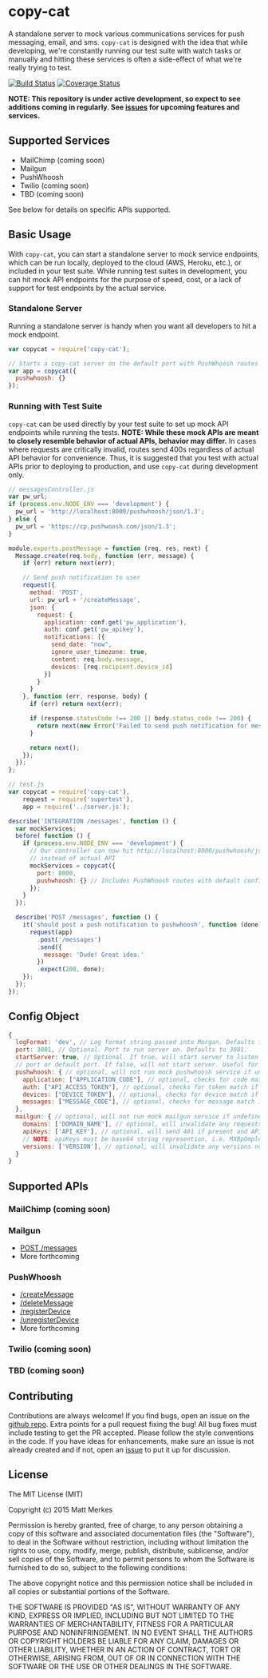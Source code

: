 # copy-cat

A standalone server to mock various communications services for push messaging, email, and sms. `copy-cat` is designed with the idea that while developing, we're constantly running our test suite with watch tasks or manually and hitting these services is often a side-effect of what we're really trying to test.

[![Build Status](https://travis-ci.org/mmerkes/copy-cat.svg)](https://travis-ci.org/mmerkes/copy-cat)
[![Coverage Status](https://coveralls.io/repos/mmerkes/copy-cat/badge.svg?branch=master&service=github)](https://coveralls.io/github/mmerkes/copy-cat?branch=master)

**NOTE: This repository is under active development, so expect to see additions coming in regularly. See [issues](https://github.com/mmerkes/copy-cat/issues) for upcoming features and services.**

## Supported Services

* MailChimp (coming soon)
* Mailgun
* PushWhoosh
* Twilio (coming soon)
* TBD (coming soon)

See below for details on specific APIs supported.

## Basic Usage

With `copy-cat`, you can start a standalone server to mock service endpoints, which can be run locally, deployed to the cloud (AWS, Heroku, etc.), or included in your test suite. While running test suites in development, you can hit mock API endpoints for the purpose of speed, cost, or a lack of support for test endpoints by the actual service.

### Standalone Server

Running a standalone server is handy when you want all developers to hit a mock endpoint.

```javascript
var copycat = require('copy-cat');

// Starts a copy-cat server on the default port with PushWhoosh routes available
var app = copycat({
  pushwhoosh: {}
});
```

### Running with Test Suite

`copy-cat` can be used directly by your test suite to set up mock API endpoints while running the tests. **NOTE: While these mock APIs are meant to closely resemble behavior of actual APIs, behavior may differ.** In cases where requests are critically invalid, routes send 400s regardless of actual API behavior for convenience. Thus, it is suggested that you test with actual APIs prior to deploying to production, and use `copy-cat` during development only.

```javascript
// messagesController.js
var pw_url;
if (process.env.NODE_ENV === 'development') {
  pw_url = 'http://localhost:8000/pushwhoosh/json/1.3';
} else {
  pw_url = 'https://cp.pushwoosh.com/json/1.3';
}

module.exports.postMessage = function (req, res, next) {
  Message.create(req.body, function (err, message) {
    if (err) return next(err);

    // Send push notification to user
    request({
      method: 'POST',
      url: pw_url + '/createMessage',
      json: {
        request: {
          application: conf.get('pw_application'),
          auth: conf.get('pw_apikey'),
          notifications: [{
            send_date: "now",
            ignore_user_timezone: true,
            content: req.body.message,
            devices: [req.recipient.device_id]
          }]
        }
      }
    }, function (err, response, body) {
      if (err) return next(err);

      if (response.statusCode !== 200 || body.status_code !== 200) {
        return next(new Error('Failed to send push notification for message: ' + message._id));
      }

      return next();
    });
  });
};

// test.js
var copycat = require('copy-cat'),
    request = require('supertest'),
    app = require('../server.js');

describe('INTEGRATION /messages', function () {
  var mockServices;
  before( function () {
    if (process.env.NODE_ENV === 'development') {
      // Our controller can now hit http://localhost:8000/pushwhoosh/json/1.3/createMessage
      // instead of actual API
      mockServices = copycat({
        port: 8000,
        pushwhoosh: {} // Includes PushWhoosh routes with default configuration
      });
    }
  });

  describe('POST /messages', function () {
    it('should post a push notification to pushwhoosh', function (done) {
      request(app)
        .post('/messages')
        .send({
          message: 'Dude! Great idea.'
        })
        .expect(200, done);
    });
  });
});
```

## Config Object

```javascript
{
  logFormat: 'dev', // Log format string passed into Morgan. Defaults to 'dev'.
  port: 3001, // Optional. Port to run server on. Defaults to 3001.
  startServer: true, // Optional. If true, will start server to listen on specified
  // port or default port. If false, will not start server. Useful for testing.
  pushwhoosh: { // optional, will not run mock pushwhoosh service if undefined
    application: ["APPLICATION_CODE"], // optional, checks for code match if set
    auth: ["API_ACCESS_TOKEN"], // optional, checks for token match if set
    devices: ["DEVICE_TOKEN"], // optional, checks for device match if set on /createMessage
    messages: ["MESSAGE_CODE"], // optional, checks for message match if set on /deleteMessage
  },
  mailgun: { // optional, will not run mock mailgun service if undefined
    domains: ['DOMAIN_NAME'], // optional, will invalidate any requests on domains that don't match
    apiKeys: ['API_KEY'], // optional, will send 401 if present and API key doesn't match
    // NOTE: apiKeys must be base64 string represention, i.e. MXBpOmpleS0xZDF4c3J6YMNmdGNuZjYtb2BxN2FpaTZqcWsyb25yOB==
    versions: ['VERSION'], // optional, will invalidate any versions not matching if present. Defaults to ['v2', 'v3']
  }
}
```

## Supported APIs

### <a name="mailchimp"></a>MailChimp (coming soon)

### <a name="mailgun"></a>Mailgun

* [POST /messages](https://documentation.mailgun.com/api-sending.html#sending)
* More forthcoming


### <a name="pushwhoosh"></a>PushWhoosh

* [/createMessage](https://www.pushwoosh.com/programming-push-notification/pushwoosh-push-notification-remote-api/#PushserviceAPI-Method-messages-create)
* [/deleteMessage](https://www.pushwoosh.com/programming-push-notification/pushwoosh-push-notification-remote-api/#PushserviceAPI-Method-messages-delete)
* [/registerDevice](https://www.pushwoosh.com/programming-push-notification/pushwoosh-push-notification-remote-api/#PushserviceAPI-MethodRegister)
* [/unregisterDevice](https://www.pushwoosh.com/programming-push-notification/pushwoosh-push-notification-remote-api/#PushserviceAPI-MethodUnregister)
* More forthcoming

### <a name="twilio"></a>Twilio (coming soon)

### TBD (coming soon)

## Contributing

Contributions are always welcome! If you find bugs, open an issue on the [github repo](https://github.com/mmerkes/copy-cat/issues). Extra points for a pull request fixing the bug! All bug fixes must include testing to get the PR accepted. Please follow the style conventions in the code. If you have ideas for enhancements, make sure an issue is not already created and if not, open an [issue](https://github.com/mmerkes/copy-cat/issues) to put it up for discussion.

## License

The MIT License (MIT)

Copyright (c) 2015 Matt Merkes

Permission is hereby granted, free of charge, to any person obtaining a copy
of this software and associated documentation files (the "Software"), to deal
in the Software without restriction, including without limitation the rights
to use, copy, modify, merge, publish, distribute, sublicense, and/or sell
copies of the Software, and to permit persons to whom the Software is
furnished to do so, subject to the following conditions:

The above copyright notice and this permission notice shall be included in
all copies or substantial portions of the Software.

THE SOFTWARE IS PROVIDED "AS IS", WITHOUT WARRANTY OF ANY KIND, EXPRESS OR
IMPLIED, INCLUDING BUT NOT LIMITED TO THE WARRANTIES OF MERCHANTABILITY,
FITNESS FOR A PARTICULAR PURPOSE AND NONINFRINGEMENT. IN NO EVENT SHALL THE
AUTHORS OR COPYRIGHT HOLDERS BE LIABLE FOR ANY CLAIM, DAMAGES OR OTHER
LIABILITY, WHETHER IN AN ACTION OF CONTRACT, TORT OR OTHERWISE, ARISING FROM,
OUT OF OR IN CONNECTION WITH THE SOFTWARE OR THE USE OR OTHER DEALINGS IN
THE SOFTWARE.